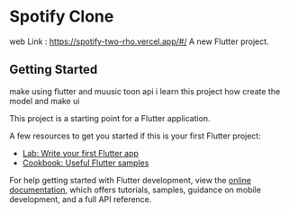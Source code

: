 # Spotify Clone
web Link : https://spotify-two-rho.vercel.app/#/
A new Flutter project.

## Getting Started
make using flutter and muusic toon api
i learn this project how create the model and make  ui 

This project is a starting point for a Flutter application.

A few resources to get you started if this is your first Flutter project:

- [Lab: Write your first Flutter app](https://docs.flutter.dev/get-started/codelab)
- [Cookbook: Useful Flutter samples](https://docs.flutter.dev/cookbook)

For help getting started with Flutter development, view the
[online documentation](https://docs.flutter.dev/), which offers tutorials,
samples, guidance on mobile development, and a full API reference.
